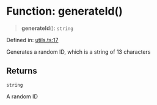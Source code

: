 # Function: generateId()

> **generateId**(): `string`

Defined in: [utils.ts:17](https://github.com/GeoDaCenter/openassistant/blob/8553db1d617c06f0a30f1a5ded9e194ec32189f0/packages/common/src/utils.ts#L17)

Generates a random ID, which is a string of 13 characters

## Returns

`string`

A random ID

